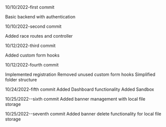 10/10/2022-first commit

Basic backend with authentication

10/10/2022-second commit

Added race routes and controller

10/12/2022-third commit

Added custom form hooks

10/12/2022-fourth commit

Implemented registration
Removed unused custom form hooks
Simplified folder structure

10/24/2022-fifth commit
Added Dashboard functionality
Added Sandbox

10/25/2022--sixth commit
Added banner management with local file storage

10/25/2022--seventh commit
Added banner delete functionality for local file storage

